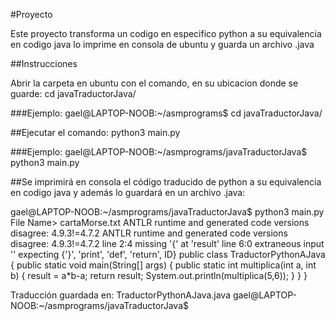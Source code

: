 #Proyecto

Este proyecto transforma un codigo en especifico python a su equivalencia en codigo java lo imprime en consola de ubuntu y guarda un archivo .java

##Instrucciones

Abrir la carpeta en ubuntu con el comando, en su ubicacion donde se guarde:
cd javaTraductorJava/

###Ejemplo:
gael@LAPTOP-NOOB:~/asmprograms$ cd javaTraductorJava/

##Ejecutar el comando:
python3 main.py

###Ejemplo:
gael@LAPTOP-NOOB:~/asmprograms/javaTraductorJava$ python3 main.py

##Se imprimirá en consola el código traducido de python a su equivalencia en codigo java y además lo guardará en un archivo .java:

gael@LAPTOP-NOOB:~/asmprograms/javaTraductorJava$ python3 main.py
File Name> cartaMorse.txt
ANTLR runtime and generated code versions disagree: 4.9.3!=4.7.2
ANTLR runtime and generated code versions disagree: 4.9.3!=4.7.2
line 2:4 missing '{' at 'result'
line 6:0 extraneous input '<EOF>' expecting {'}', 'print', 'def', 'return', ID}
public class TraductorPythonAJava {
    public static void main(String[] args) {
    public static int multiplica(int a, int b) {
        result = a*b-a;
        return result;
        System.out.println(multiplica(5,6));
    }
    }
}

Traducción guardada en: TraductorPythonAJava.java
gael@LAPTOP-NOOB:~/asmprograms/javaTraductorJava$



